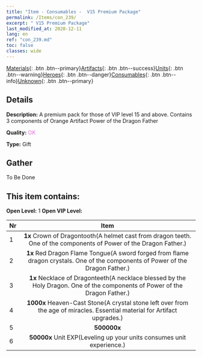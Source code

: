 ```yaml
---
title: "Item - Consumables -  V15 Premium Package"
permalink: /Items/con_239/
excerpt: " V15 Premium Package"
last_modified_at: 2020-12-11
lang: en
ref: "con_239.md"
toc: false
classes: wide
---
```

 [Materials](/Items/){: .btn .btn--primary}[Artifacts](/Items/Artifacts/){: .btn .btn--success}[Units](/Items/Units/){: .btn .btn--warning}[Heroes](/Items/Heroes/){: .btn .btn--danger}[Consumables](/Items/Consumables/){: .btn .btn--info}[Unknown](/Items/Unknown/){: .btn .btn--primary}

## Details
 **Description:** A premium pack for those of VIP level 15 and above. Contains 3 components of Orange Artifact Power of the Dragon Father

 **Quality:** <span style="color: #DA70D6">OK</span>

 **Type:** Gift

## Gather

  To Be Done

## This item contains:

 **Open Level:** 1
 **Open VIP Level:** 

  | Nr |      Item    |
  |:---|:------------:|
  | 1 |  **1x** Crown of Dragontooth(A helmet cast from dragon teeth. One of the components of Power of the Dragon Father.) | 
  | 2 |  **1x** Red Dragon Flame Tongue(A sword forged from flame dragon crystals. One of the components of Power of the Dragon Father.) | 
  | 3 |  **1x** Necklace of Dragonteeth(A necklace blessed by the Holy Dragon. One of the components of Power of the Dragon Father.) | 
  | 4 |  **1000x** Heaven-Cast Stone(A crystal stone left over from the age of miracles. Essential material for Artifact upgrades.) | 
  | 5 |  **500000x** <i class="fas fa-coins"/> | 
  | 6 |  **50000x** Unit EXP(Leveling up your units consumes unit experience.) | 
